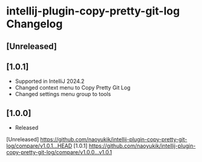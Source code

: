 <!-- Keep a Changelog guide -> https://keepachangelog.com -->

# intellij-plugin-copy-pretty-git-log Changelog

## [Unreleased]

## [1.0.1]
- Supported in IntelliJ 2024.2
- Changed context menu to Copy Pretty Git Log
- Changed settings menu group to tools

## [1.0.0]
- Released

[Unreleased] https://github.com/naoyukik/intellij-plugin-copy-pretty-git-log/compare/v1.0.1...HEAD
[1.0.1] https://github.com/naoyukik/intellij-plugin-copy-pretty-git-log/compare/v1.0.0...v1.0.1
